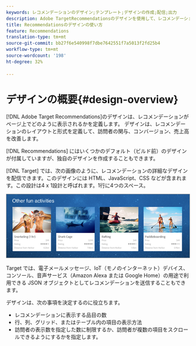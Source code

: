 ```yaml
---
keywords: レコメンデーションのデザイン;テンプレート;デザインの作成;配信;出力
description: Adobe TargetRecommendationsのデザインを使用して、レコメンデーションがページ上でどのように表示されるかを定義する方法を説明します（1X4、1X6、2X2など）。
title: Recommendationsのデザインの使い方
feature: Recommendations
translation-type: tm+mt
source-git-commit: bb27f6e540998f7dbe7642551f7a5013f2fd25b4
workflow-type: tm+mt
source-wordcount: '198'
ht-degree: 32%

---
```



# デザインの概要{#design-overview}

[!DNL Adobe Target Recommendations]のデザインは、レコメンデーションがページ上でどのように表示されるかを定義します。 デザインは、レコメンデーションのレイアウトと形式を定義して、訪問者の関与、コンバージョン、売上高を改善します。

[!DNL Recommendations] にはいくつかのデフォルト（ビルド前）のデザインが付属していますが、独自のデザインを作成することもできます。

[!DNL Target] では、次の画像のように、レコメンデーションの詳細なデザインを配信できます。このデザインには HTML、JavaScript、CSS などが含まれます。この設計は4 x 1設計と呼ばれます。1行に4つのスペース。

![](assets/velocity_example.png)

Target では、電子メールメッセージ、IoT（モノのインターネット）デバイス、コンソール、音声サービス（Amazon Alexa または Google Home）の用途で利用できる JSON オブジェクトとしてレコメンデーションを送信することもできます。

デザインは、次の事項を決定するのに役立ちます。

* レコメンデーションに表示する品目の数
* 行、列、グリッド、またはテーブル内の項目の表示方法
* 訪問者の表示数を指定した数に制限するか、訪問者が複数の項目をスクロールできるようにするかを指定します。

